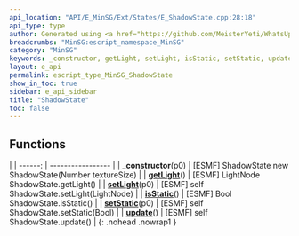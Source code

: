 ```yaml
---
api_location: "API/E_MinSG/Ext/States/E_ShadowState.cpp:28:18"
api_type: type
author: Generated using <a href="https://github.com/MeisterYeti/WhatsUpDoc">WhatsUpDoc</a>
breadcrumbs: "MinSG:escript_namespace_MinSG"
category: "MinSG"
keywords: _constructor, getLight, setLight, isStatic, setStatic, update
layout: e_api
permalink: escript_type_MinSG_ShadowState
show_in_toc: true
sidebar: e_api_sidebar
title: "ShadowState"
toc: false
---
```


## Functions

|
| ------: | ----------------- |
| **_constructor**(p0) | [ESMF] ShadowState new ShadowState(Number textureSize) |
| **[getLight](classMinSG_1_1ShadowState#classMinSG_1_1ShadowState_1a39761bf09f4b93c3c524a339b55cd32f)**() | [ESMF] LightNode ShadowState.getLight() |
| **[setLight](classMinSG_1_1ShadowState#classMinSG_1_1ShadowState_1adf30c805b1bc996e8e217b5897c44ca5)**(p0) | [ESMF] self ShadowState.setLight(LightNode) |
| **[isStatic](classMinSG_1_1ShadowState#classMinSG_1_1ShadowState_1a7b1d134dbc65868d6d02e10d04cca97d)**() | [ESMF] Bool ShadowState.isStatic() |
| **[setStatic](classMinSG_1_1ShadowState#classMinSG_1_1ShadowState_1a300c178caef614788db825c99bd8d9a8)**(p0) | [ESMF] self ShadowState.setStatic(Bool) |
| **[update](classMinSG_1_1ShadowState#classMinSG_1_1ShadowState_1a1626e35fc1a82d4afa5cc0c3a05b1d81)**() | [ESMF] self ShadowState.update() |
{: .nohead .nowrap1 }
